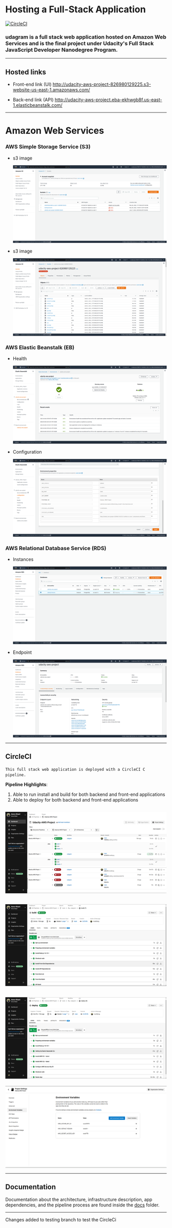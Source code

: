 # Hosting a Full-Stack Application

[![CircleCI](https://circleci.com/gh/circleci/circleci-docs.svg?style=svg)](https://app.circleci.com/pipelines/github/Amro-Khairi/Udacity-AWS-Project/4/workflows/92ffc027-e876-4f01-80ed-d0d996a17320)


### **udagram is a full stack web application hosted on Amazon Web Services and is the final project under Udacity's Full Stack JavaScript Developer Nanodegree Program.**

---

## Hosted links

- Front-end link (UI)
  http://udacity-aws-project-826980129225.s3-website-us-east-1.amazonaws.com/

- Back-end link (API) 
  http://udacity-aws-project.eba-ekhwgb8f.us-east-1.elasticbeanstalk.com/

---

# Amazon Web Services

### AWS Simple Storage Service (S3)

- s3 image

  ![alt text](screenshots/S3_Buckets.png 'AWS S3')

- s3 image

  ![alt text](screenshots/S3%20_files.png 'AWS S3')

### AWS Elastic Beanstalk (EB)

- Health

  ![alt text](screenshots/EB_Health.png 'AWS EB')

- Configuration

  ![alt text](screenshots/EB_ENV.png 'AWS EB')

### AWS Relational Database Service (RDS)

- Instances

  ![alt text](screenshots/RDS_Instances.png 'AWS RDS')

- Endpoint

  ![alt text](screenshots/RDS_Endpoint.png 'AWS RDS')

---

## CircleCI

`This full stack web application is deployed with a CircleCI C pipeline.`

**Pipeline Highlights**:

1. Able to run install and build for both backend and front-end applications
2. Able to deploy for both backend and front-end applications

![alt text](screenshots/CircleCi_Runs.png 'CircleCI')
- 
![alt text](screenshots/CircleCi_Build.png 'CircleCI')
- 
![alt text](screenshots/CircleCi_Deploy.png 'CircleCI')
- 
![alt text](screenshots/CircleCi_Secrets.png 'CircleCI')

---

## Documentation

Documentation about the architecture, infrastructure description, app dependencies, and the pipeline process are found inside the [docs](https://github.com/Amro-Khairi/Udacity-AWS-Project/tree/main/docs) folder.

---


Changes added to testing branch to test the CircleCi